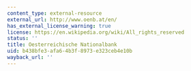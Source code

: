 ```yaml
---
content_type: external-resource
external_url: http://www.oenb.at/en/
has_external_license_warning: true
license: https://en.wikipedia.org/wiki/All_rights_reserved
status: ''
title: Oesterreichische Nationalbank
uid: b438bfe3-afa6-4b3f-8973-e323ceb4e10b
wayback_url: ''
---
```

